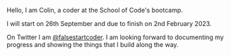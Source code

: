 Hello, I am Colin, a coder at the School of Code's bootcamp.

I will start on 26th September and due to finish on 2nd February 2023.

On Twitter I am <a href="https://twitter.com/@falsestartcoder">@falsestartcoder</a>. I am looking forward to documenting my progress and showing the things that I build along the way.
